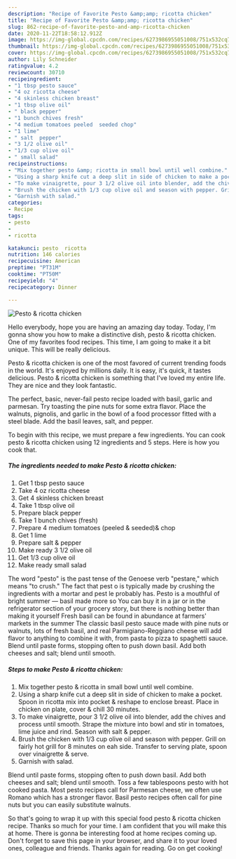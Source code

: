 ```yaml
---
description: "Recipe of Favorite Pesto &amp;amp; ricotta chicken"
title: "Recipe of Favorite Pesto &amp;amp; ricotta chicken"
slug: 862-recipe-of-favorite-pesto-and-amp-ricotta-chicken
date: 2020-11-22T18:58:12.912Z
image: https://img-global.cpcdn.com/recipes/6273986955051008/751x532cq70/pesto-ricotta-chicken-recipe-main-photo.jpg
thumbnail: https://img-global.cpcdn.com/recipes/6273986955051008/751x532cq70/pesto-ricotta-chicken-recipe-main-photo.jpg
cover: https://img-global.cpcdn.com/recipes/6273986955051008/751x532cq70/pesto-ricotta-chicken-recipe-main-photo.jpg
author: Lily Schneider
ratingvalue: 4.2
reviewcount: 30710
recipeingredient:
- "1 tbsp pesto sauce"
- "4 oz ricotta cheese"
- "4 skinless chicken breast"
- "1 tbsp olive oil"
- " black pepper"
- "1 bunch chives fresh"
- "4 medium tomatoes peeled  seeded chop"
- "1 lime"
- " salt  pepper"
- "3 1/2 olive oil"
- "1/3 cup olive oil"
- " small salad"
recipeinstructions:
- "Mix together pesto &amp; ricotta in small bowl until well combine."
- "Using a sharp knife cut a deep slit in side of chicken to make a pocket. Spoon in ricotta mix into pocket &amp; reshape to enclose breast. Place in chicken on plate, cover &amp; chill 30 minutes."
- "To make vinaigrette, pour 3 1/2 olive oil into blender, add the chives and process until smooth. Strape the mixture into bowl and stir in tomatoes, lime juice and rind. Season with salt &amp; pepper."
- "Brush the chicken with 1/3 cup olive oil and season with pepper. Grill on fairly hot grill for 8 minutes on eah side. Transfer to serving plate, spoon over vinaigrette &amp; serve."
- "Garnish with salad."
categories:
- Recipe
tags:
- pesto
- 
- ricotta

katakunci: pesto  ricotta 
nutrition: 146 calories
recipecuisine: American
preptime: "PT31M"
cooktime: "PT50M"
recipeyield: "4"
recipecategory: Dinner

---
```



![Pesto &amp; ricotta chicken](https://img-global.cpcdn.com/recipes/6273986955051008/751x532cq70/pesto-ricotta-chicken-recipe-main-photo.jpg)

Hello everybody, hope you are having an amazing day today. Today, I'm gonna show you how to make a distinctive dish, pesto &amp; ricotta chicken. One of my favorites food recipes. This time, I am going to make it a bit unique. This will be really delicious.

Pesto &amp; ricotta chicken is one of the most favored of current trending foods in the world. It's enjoyed by millions daily. It is easy, it's quick, it tastes delicious. Pesto &amp; ricotta chicken is something that I've loved my entire life. They are nice and they look fantastic.

The perfect, basic, never-fail pesto recipe loaded with basil, garlic and parmesan. Try toasting the pine nuts for some extra flavor. Place the walnuts, pignolis, and garlic in the bowl of a food processor fitted with a steel blade. Add the basil leaves, salt, and pepper.


To begin with this recipe, we must prepare a few ingredients. You can cook pesto &amp; ricotta chicken using 12 ingredients and 5 steps. Here is how you cook that.

<!--inarticleads1-->

##### The ingredients needed to make Pesto &amp; ricotta chicken:

1. Get 1 tbsp pesto sauce
1. Take 4 oz ricotta cheese
1. Get 4 skinless chicken breast
1. Take 1 tbsp olive oil
1. Prepare  black pepper
1. Take 1 bunch chives (fresh)
1. Prepare 4 medium tomatoes (peeled &amp; seeded)&amp; chop
1. Get 1 lime
1. Prepare  salt &amp; pepper
1. Make ready 3 1/2 olive oil
1. Get 1/3 cup olive oil
1. Make ready  small salad


The word &#34;pesto&#34; is the past tense of the Genoese verb &#34;pestare,&#34; which means &#34;to crush.&#34; The fact that pest o is typically made by crushing the ingredients with a mortar and pest le probably has. Pesto is a mouthful of bright summer — basil made more so You can buy it in a jar or in the refrigerator section of your grocery story, but there is nothing better than making it yourself Fresh basil can be found in abundance at farmers&#39; markets in the summer The classic basil pesto sauce made with pine nuts or walnuts, lots of fresh basil, and real Parmigiano-Reggiano cheese will add flavor to anything to combine it with, from pasta to pizza to spaghetti sauce. Blend until paste forms, stopping often to push down basil. Add both cheeses and salt; blend until smooth. 

<!--inarticleads2-->

##### Steps to make Pesto &amp; ricotta chicken:

1. Mix together pesto &amp; ricotta in small bowl until well combine.
1. Using a sharp knife cut a deep slit in side of chicken to make a pocket. Spoon in ricotta mix into pocket &amp; reshape to enclose breast. Place in chicken on plate, cover &amp; chill 30 minutes.
1. To make vinaigrette, pour 3 1/2 olive oil into blender, add the chives and process until smooth. Strape the mixture into bowl and stir in tomatoes, lime juice and rind. Season with salt &amp; pepper.
1. Brush the chicken with 1/3 cup olive oil and season with pepper. Grill on fairly hot grill for 8 minutes on eah side. Transfer to serving plate, spoon over vinaigrette &amp; serve.
1. Garnish with salad.


Blend until paste forms, stopping often to push down basil. Add both cheeses and salt; blend until smooth. Toss a few tablespoons pesto with hot cooked pasta. Most pesto recipes call for Parmesan cheese, we often use Romano which has a stronger flavor. Basil pesto recipes often call for pine nuts but you can easily substitute walnuts. 

So that's going to wrap it up with this special food pesto &amp; ricotta chicken recipe. Thanks so much for your time. I am confident that you will make this at home. There is gonna be interesting food at home recipes coming up. Don't forget to save this page in your browser, and share it to your loved ones, colleague and friends. Thanks again for reading. Go on get cooking!
